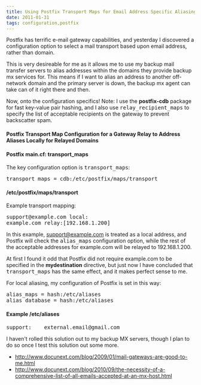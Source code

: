 ```yaml
---
title: Using Postfix Transport Maps for Email Address Specific Aliasing
date: 2011-01-31
tags: configuration,postfix
---
```

Postfix has terrific e-mail gateway capabilities, and yesterday I discovered a configuration option to select a mail transport based upon email address, rather than domain.

This is very desireable for me as it allows me to use my backup mail transfer servers to alias addresses within the domains they provide backup mx services for. This means if I want to alias an address to another off-network domain and the primary server is down, the backup mx agent can take can of it right there and then.

Now, onto the configuration specifics! Note: I use the **postfix-cdb** package for fast key-value pair hashing, and I also use <tt>relay\_recipient\_maps</tt> to specify the list of acceptable recipients on the gateway to prevent backscatter spam.

#### Postfix Transport Map Configuration for a Gateway Relay to Address Aliases Locally for Relayed Domains

#### **Postfix main.cf: transport\_maps**

The key configuration option is <tt>transport_maps</tt>:

<pre class="sh_sh">
transport_maps = cdb:/etc/postfix/maps/transport
</pre>

#### **/etc/postfix/maps/transport**
Example transport mapping:

<pre class="sh_sh">
support@example.com local:
example.com relay:[192.168.1.200]
</pre>

In this example, support@example.com is treated as a local address, and Postfix will check the <tt>alias\_maps</tt> configuration option, while the rest of the acceptable addresses for example.com will be relayed to 192.168.1.200.

At first I found it odd that Postfix did not require example.com to be specified in the **mydestination** directive, but just now I have concluded that <tt>transport\_maps</tt> has the same effect, and it makes perfect sense to me.

For local aliasing, my configuration of Postfix is set in this way:

<pre class="sh_sh">
alias_maps = hash:/etc/aliases
alias_database = hash:/etc/aliases
</pre>

#### **Example /etc/aliases**

<pre class="sh_sh">
support:    external.email@gmail.com
</pre>

I haven't rolled this solution out to my backup MX servers, though I plan to do so once I test this solution out some more.

* <http://www.docunext.com/blog/2009/01/mail-gateways-are-good-to-me.html>
* <http://www.docunext.com/blog/2010/09/the-necessity-of-a-comprehensive-list-of-all-emails-accepted-at-an-mx-host.html>

